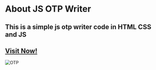 # About JS OTP Writer
## This is a simple js otp writer code in HTML CSS and JS
## [Visit Now!](https://js-otp-writer.netlify.app/?#)
![OTP](https://github.com/user-attachments/assets/c5f65c0e-cfe9-4e96-8cee-9fd04457f41a)

